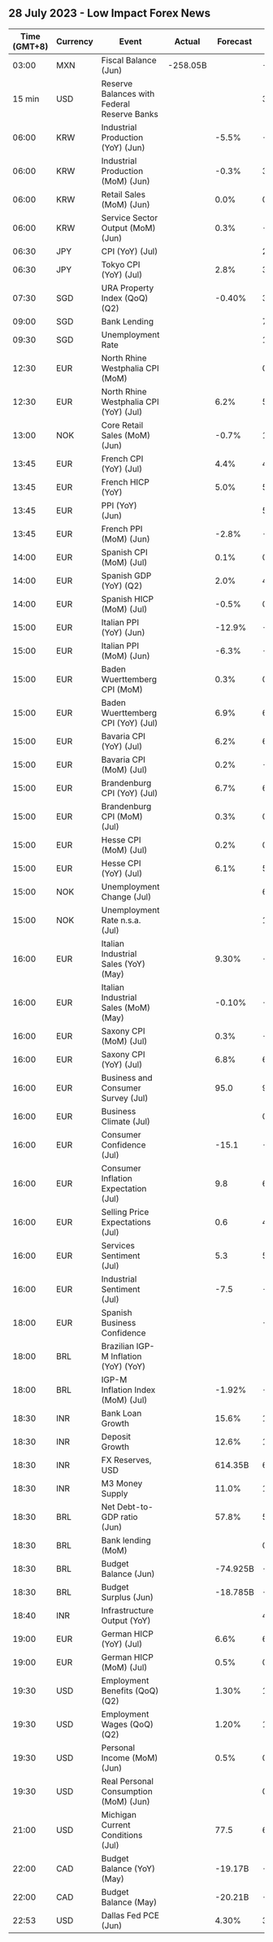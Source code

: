 ## 28 July 2023 - Low Impact Forex News

| Time (GMT+8) | Currency | Event | Actual | Forecast | Previous |
|------|----------|-------|--------|----------|----------|
| 03:00 | MXN | Fiscal Balance (Jun) | -258.05B |  | -104.27B |
| 15 min | USD | Reserve Balances with Federal Reserve Banks |  |  | 3.221T |
| 06:00 | KRW | Industrial Production (YoY) (Jun) |  | -5.5% | -7.3% |
| 06:00 | KRW | Industrial Production (MoM) (Jun) |  | -0.3% | 3.2% |
| 06:00 | KRW | Retail Sales (MoM) (Jun) |  | 0.0% | 0.4% |
| 06:00 | KRW | Service Sector Output (MoM) (Jun) |  | 0.3% | -0.1% |
| 06:30 | JPY | CPI (YoY) (Jul) |  |  | 2.3% |
| 06:30 | JPY | Tokyo CPI (YoY) (Jul) |  | 2.8% | 3.1% |
| 07:30 | SGD | URA Property Index (QoQ) (Q2) |  | -0.40% | 3.30% |
| 09:00 | SGD | Bank Lending |  |  | 798.8B |
| 09:30 | SGD | Unemployment Rate |  |  | 1.8% |
| 12:30 | EUR | North Rhine Westphalia CPI (MoM) |  |  | 0.3% |
| 12:30 | EUR | North Rhine Westphalia CPI (YoY) (Jul) |  | 6.2% | 5.7% |
| 13:00 | NOK | Core Retail Sales (MoM) (Jun) |  | -0.7% | 1.2% |
| 13:45 | EUR | French CPI (YoY) (Jul) |  | 4.4% | 4.5% |
| 13:45 | EUR | French HICP (YoY) |  | 5.0% | 5.3% |
| 13:45 | EUR | PPI (YoY) (Jun) |  |  | 5.80% |
| 13:45 | EUR | French PPI (MoM) (Jun) |  | -2.8% | -1.4% |
| 14:00 | EUR | Spanish CPI (MoM) (Jul) |  | 0.1% | 0.6% |
| 14:00 | EUR | Spanish GDP (YoY) (Q2) |  | 2.0% | 4.2% |
| 14:00 | EUR | Spanish HICP (MoM) (Jul) |  | -0.5% | 0.6% |
| 15:00 | EUR | Italian PPI (YoY) (Jun) |  | -12.9% | -4.3% |
| 15:00 | EUR | Italian PPI (MoM) (Jun) |  | -6.3% | -2.3% |
| 15:00 | EUR | Baden Wuerttemberg CPI (MoM) |  | 0.3% | 0.1% |
| 15:00 | EUR | Baden Wuerttemberg CPI (YoY) (Jul) |  | 6.9% | 6.6% |
| 15:00 | EUR | Bavaria CPI (YoY) (Jul) |  | 6.2% | 6.1% |
| 15:00 | EUR | Bavaria CPI (MoM) (Jul) |  | 0.2% | -0.1% |
| 15:00 | EUR | Brandenburg CPI (YoY) (Jul) |  | 6.7% | 6.3% |
| 15:00 | EUR | Brandenburg CPI (MoM) (Jul) |  | 0.3% | 0.1% |
| 15:00 | EUR | Hesse CPI (MoM) (Jul) |  | 0.2% | 0.0% |
| 15:00 | EUR | Hesse CPI (YoY) (Jul) |  | 6.1% | 5.9% |
| 15:00 | NOK | Unemployment Change (Jul) |  |  | 62.08K |
| 15:00 | NOK | Unemployment Rate n.s.a. (Jul) |  |  | 1.70% |
| 16:00 | EUR | Italian Industrial Sales (YoY) (May) |  | 9.30% | -1.80% |
| 16:00 | EUR | Italian Industrial Sales (MoM) (May) |  | -0.10% | -1.80% |
| 16:00 | EUR | Saxony CPI (MoM) (Jul) |  | 0.3% | -0.3% |
| 16:00 | EUR | Saxony CPI (YoY) (Jul) |  | 6.8% | 6.5% |
| 16:00 | EUR | Business and Consumer Survey (Jul) |  | 95.0 | 95.3 |
| 16:00 | EUR | Business Climate (Jul) |  |  | 0.06 |
| 16:00 | EUR | Consumer Confidence (Jul) |  | -15.1 | -16.1 |
| 16:00 | EUR | Consumer Inflation Expectation (Jul) |  | 9.8 | 6.1 |
| 16:00 | EUR | Selling Price Expectations (Jul) |  | 0.6 | 4.4 |
| 16:00 | EUR | Services Sentiment (Jul) |  | 5.3 | 5.7 |
| 16:00 | EUR | Industrial Sentiment (Jul) |  | -7.5 | -7.2 |
| 18:00 | EUR | Spanish Business Confidence |  |  | -8.3 |
| 18:00 | BRL | Brazilian IGP-M Inflation (YoY) (YoY) |  |  |  |
| 18:00 | BRL | IGP-M Inflation Index (MoM) (Jul) |  | -1.92% | -1.93% |
| 18:30 | INR | Bank Loan Growth |  | 15.6% | 16.2% |
| 18:30 | INR | Deposit Growth |  | 12.6% | 13.0% |
| 18:30 | INR | FX Reserves, USD |  | 614.35B | 609.02B |
| 18:30 | INR | M3 Money Supply |  | 11.0% | 11.3% |
| 18:30 | BRL | Net Debt-to-GDP ratio (Jun) |  | 57.8% | 57.8% |
| 18:30 | BRL | Bank lending (MoM) |  |  | 0.3% |
| 18:30 | BRL | Budget Balance (Jun) |  | -74.925B | -119.226B |
| 18:30 | BRL | Budget Surplus (Jun) |  | -18.785B | -50.172B |
| 18:40 | INR | Infrastructure Output (YoY) |  |  | 4.3% |
| 19:00 | EUR | German HICP (YoY) (Jul) |  | 6.6% | 6.8% |
| 19:00 | EUR | German HICP (MoM) (Jul) |  | 0.5% | 0.4% |
| 19:30 | USD | Employment Benefits (QoQ) (Q2) |  | 1.30% | 1.20% |
| 19:30 | USD | Employment Wages (QoQ) (Q2) |  | 1.20% | 1.20% |
| 19:30 | USD | Personal Income (MoM) (Jun) |  | 0.5% | 0.4% |
| 19:30 | USD | Real Personal Consumption (MoM) (Jun) |  |  | 0.0% |
| 21:00 | USD | Michigan Current Conditions (Jul) |  | 77.5 | 69.0 |
| 22:00 | CAD | Budget Balance (YoY) (May) |  | -19.17B | -41.31B |
| 22:00 | CAD | Budget Balance (May) |  | -20.21B | -44.41B |
| 22:53 | USD | Dallas Fed PCE (Jun) |  | 4.30% | 3.20% |
